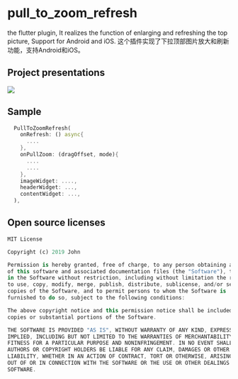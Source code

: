 # pull_to_zoom_refresh
the flutter plugin, It realizes the function of enlarging and refreshing the top picture, Support for Android and iOS.
这个插件实现了下拉顶部图片放大和刷新功能，支持Android和iOS。

## Project presentations
![](https://github.com/guoyuanzhuang/pull_to_zoom_refresh/blob/master/art/pull_to_zoom_refresh.gif)

## Sample
```dart
  PullToZoomRefresh(
    onRefresh: () async{
      ....
    },
    onPullZoom: (dragOffset, mode){
      ....
      ....
    },
    imageWidget: ....,
    headerWidget: ...,
    contentWidget: ...,
  ),
```


## Open source licenses
```dart
MIT License

Copyright (c) 2019 John

Permission is hereby granted, free of charge, to any person obtaining a copy
of this software and associated documentation files (the "Software"), to deal
in the Software without restriction, including without limitation the rights
to use, copy, modify, merge, publish, distribute, sublicense, and/or sell
copies of the Software, and to permit persons to whom the Software is
furnished to do so, subject to the following conditions:

The above copyright notice and this permission notice shall be included in all
copies or substantial portions of the Software.

THE SOFTWARE IS PROVIDED "AS IS", WITHOUT WARRANTY OF ANY KIND, EXPRESS OR
IMPLIED, INCLUDING BUT NOT LIMITED TO THE WARRANTIES OF MERCHANTABILITY,
FITNESS FOR A PARTICULAR PURPOSE AND NONINFRINGEMENT. IN NO EVENT SHALL THE
AUTHORS OR COPYRIGHT HOLDERS BE LIABLE FOR ANY CLAIM, DAMAGES OR OTHER
LIABILITY, WHETHER IN AN ACTION OF CONTRACT, TORT OR OTHERWISE, ARISING FROM,
OUT OF OR IN CONNECTION WITH THE SOFTWARE OR THE USE OR OTHER DEALINGS IN THE
SOFTWARE.

```